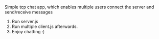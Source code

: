 Simple tcp chat app, which enables multiple users connect the server and send/receive messages

1. Run server.js
2. Run multiple client.js afterwards.
3. Enjoy chatting :)

